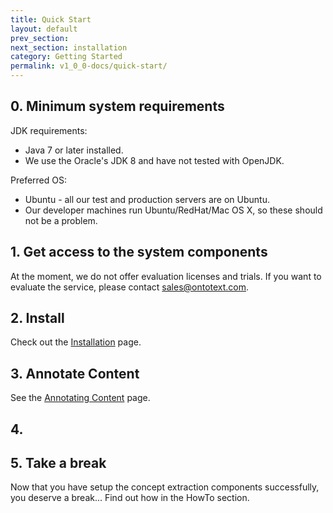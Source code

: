 ```yaml
---
title: Quick Start
layout: default
prev_section:
next_section: installation
category: Getting Started
permalink: v1_0_0-docs/quick-start/
---
```


## 0. Minimum system requirements

JDK requirements:

* Java 7 or later installed.
* We use the Oracle's JDK 8 and have not tested with OpenJDK.

Preferred OS:

* Ubuntu - all our test and production servers are on Ubuntu.
* Our developer machines run Ubuntu/RedHat/Mac OS X, so these should not be a problem.

## 1. Get access to the system components

At the moment, we do not offer evaluation licenses and trials. If you want to evaluate the service, please contact sales@ontotext.com.

## 2. Install

Check out the <a href="{{ site.baseurl }}/v1_0_0-docs/installation">Installation</a> page.

## 3. Annotate Content

See the <a href="{{ site.baseurl }}/v1_0_0-docs/annotating_content">Annotating Content</a> page.

## 4.

## 5. Take a break

Now that you have setup the concept extraction components successfully, you deserve a break... Find out how in the HowTo section.
